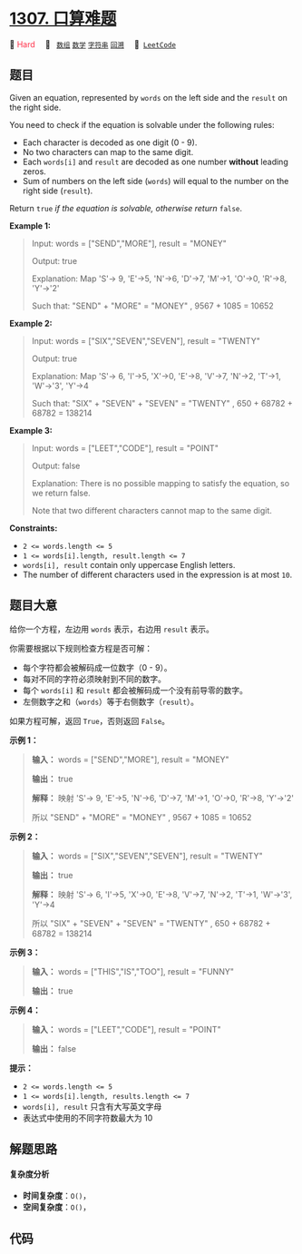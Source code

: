 # [1307. 口算难题](https://leetcode.com/problems/verbal-arithmetic-puzzle)

🔴 <font color=#ff334b>Hard</font>&emsp; 🔖&ensp; [`数组`](/outline/tag/array.md) [`数学`](/outline/tag/math.md) [`字符串`](/outline/tag/string.md) [`回溯`](/outline/tag/backtracking.md)&emsp; 🔗&ensp;[`LeetCode`](https://leetcode.com/problems/verbal-arithmetic-puzzle)

## 题目

Given an equation, represented by `words` on the left side and the `result` on
the right side.

You need to check if the equation is solvable under the following rules:

  * Each character is decoded as one digit (0 - 9).
  * No two characters can map to the same digit.
  * Each `words[i]` and `result` are decoded as one number **without** leading zeros.
  * Sum of numbers on the left side (`words`) will equal to the number on the right side (`result`).

Return `true` _if the equation is solvable, otherwise return_ `false`.



**Example 1:**

> Input: words = ["SEND","MORE"], result = "MONEY"
> 
> Output: true
> 
> Explanation: Map 'S'-> 9, 'E'->5, 'N'->6, 'D'->7, 'M'->1, 'O'->0, 'R'->8, 'Y'->'2'
> 
> Such that: "SEND" + "MORE" = "MONEY" ,  9567 + 1085 = 10652

**Example 2:**

> Input: words = ["SIX","SEVEN","SEVEN"], result = "TWENTY"
> 
> Output: true
> 
> Explanation: Map 'S'-> 6, 'I'->5, 'X'->0, 'E'->8, 'V'->7, 'N'->2, 'T'->1, 'W'->'3', 'Y'->4
> 
> Such that: "SIX" + "SEVEN" + "SEVEN" = "TWENTY" ,  650 + 68782 + 68782 = 138214

**Example 3:**

> Input: words = ["LEET","CODE"], result = "POINT"
> 
> Output: false
> 
> Explanation: There is no possible mapping to satisfy the equation, so we return false.
> 
> Note that two different characters cannot map to the same digit.

**Constraints:**

  * `2 <= words.length <= 5`
  * `1 <= words[i].length, result.length <= 7`
  * `words[i], result` contain only uppercase English letters.
  * The number of different characters used in the expression is at most `10`.


## 题目大意

给你一个方程，左边用 `words` 表示，右边用 `result` 表示。

你需要根据以下规则检查方程是否可解：

  * 每个字符都会被解码成一位数字（0 - 9）。
  * 每对不同的字符必须映射到不同的数字。
  * 每个 `words[i]` 和 `result` 都会被解码成一个没有前导零的数字。
  * 左侧数字之和（`words`）等于右侧数字（`result`）。 

如果方程可解，返回 `True`，否则返回 `False`。



**示例 1：**

> 
> 
> 
> 
> 
> **输入：** words = ["SEND","MORE"], result = "MONEY"
> 
> **输出：** true
> 
> **解释：** 映射 'S'-> 9, 'E'->5, 'N'->6, 'D'->7, 'M'->1, 'O'->0, 'R'->8, 'Y'->'2'
> 
> 所以 "SEND" + "MORE" = "MONEY" ,  9567 + 1085 = 10652

**示例 2：**

> 
> 
> 
> 
> 
> **输入：** words = ["SIX","SEVEN","SEVEN"], result = "TWENTY"
> 
> **输出：** true
> 
> **解释：** 映射 'S'-> 6, 'I'->5, 'X'->0, 'E'->8, 'V'->7, 'N'->2, 'T'->1, 'W'->'3', 'Y'->4
> 
> 所以 "SIX" + "SEVEN" + "SEVEN" = "TWENTY" ,  650 + 68782 + 68782 = 138214

**示例 3：**

> 
> 
> 
> 
> 
> **输入：** words = ["THIS","IS","TOO"], result = "FUNNY"
> 
> **输出：** true
> 
> 

**示例 4：**

> 
> 
> 
> 
> 
> **输入：** words = ["LEET","CODE"], result = "POINT"
> 
> **输出：** false
> 
> 



**提示：**

  * `2 <= words.length <= 5`
  * `1 <= words[i].length, results.length <= 7`
  * `words[i], result` 只含有大写英文字母
  * 表达式中使用的不同字符数最大为 10


## 解题思路

#### 复杂度分析

- **时间复杂度**：`O()`，
- **空间复杂度**：`O()`，

## 代码

```javascript

```